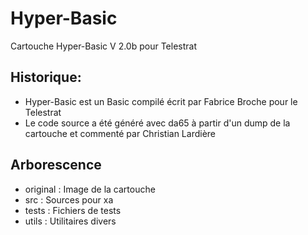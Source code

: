 # Hyper-Basic
Cartouche Hyper-Basic V 2.0b pour Telestrat

## Historique:
- Hyper-Basic est un Basic compilé écrit par Fabrice Broche pour le Telestrat
- Le code source a été généré avec da65 à partir d'un dump de la cartouche et commenté par Christian Lardière

## Arborescence
- original : Image de la cartouche
- src : Sources pour xa
- tests : Fichiers de tests
- utils : Utilitaires divers
